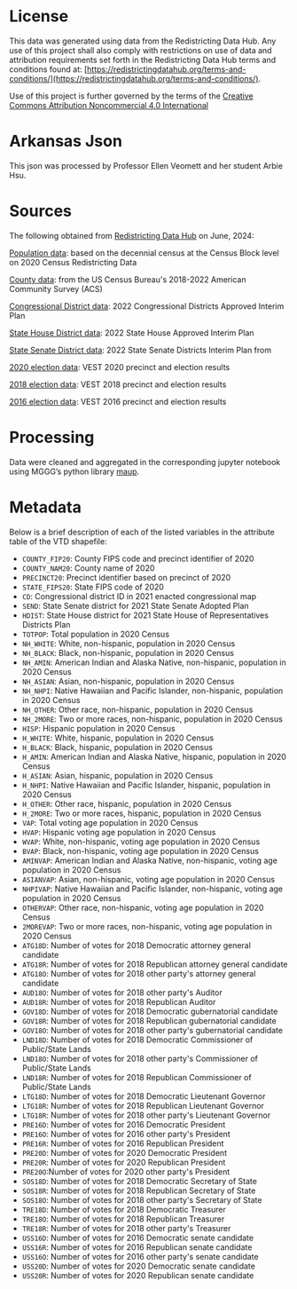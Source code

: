 # License
This data was generated using data from the Redistricting Data Hub.  Any use of this project shall also comply with restrictions on use of data and attribution requirements set forth in the Redistricting Data Hub terms and conditions found at: [https://redistrictingdatahub.org/terms-and-conditions/](https://redistrictingdatahub.org/terms-and-conditions/).

Use of this project is further governed by the terms of the [Creative Commons Attribution Noncommercial 4.0 International](https://creativecommons.org/licenses/by-nc/4.0/legalcode.en)

# Arkansas Json

This json was processed by Professor Ellen Veomett and her student Arbie Hsu.

# **Sources**

The following obtained from [Redistricting Data Hub](https://redistrictingdatahub.org/) on June, 2024:

[Population data](https://redistrictingdatahub.org/dataset/2022-arkansas-primary-l2-voter-file-aggregated-to-2020-census-blocks/): based on the decennial census at the Census Block level on 2020 Census Redistricting Data

[County data](https://redistrictingdatahub.org/dataset/arkansas-county-cvap-data-2022/): from the US Census Bureau's 2018-2022 American Community Survey (ACS)

[Congressional District data](https://redistrictingdatahub.org/dataset/2021-arkansas-congressional-districts-2/): 2022 Congressional Districts Approved Interim Plan

[State House District data](https://redistrictingdatahub.org/dataset/2021-arkansas-state-house-adopted-plan/): 2022 State House Approved Interim Plan

[State Senate District data](https://redistrictingdatahub.org/dataset/2021-arkansas-state-senate-adopted-plan/): 2022 State Senate Districts Interim Plan from

[2020 election data](https://redistrictingdatahub.org/dataset/vest-2020-arkansas-precinct-boundaries-and-election-results/): VEST 2020 precinct and election results

[2018 election data](https://redistrictingdatahub.org/dataset/vest-2018-arkansas-precinct-and-election-results/): VEST 2018 precinct and election results

[2016 election data](https://redistrictingdatahub.org/dataset/vest-2016-arkansas-precinct-and-election-results/): VEST 2016 precinct and election results

# **Processing**

Data were cleaned and aggregated in the corresponding jupyter notebook using MGGG’s python library [maup](https://github.com/mggg/maup). 

# **Metadata**

Below is a brief description of each of the listed variables in the attribute table of the VTD shapefile:

- `COUNTY_FIP20`: County FIPS code and precinct identifier of 2020
- `COUNTY_NAM20`: County name of 2020
- `PRECINCT20`: Precinct identifier based on precinct of 2020
- `STATE_FIPS20`: State FIPS code of 2020
- `CD`: Congressional district ID in 2021 enacted congressional map
- `SEND`: State Senate district for 2021 State Senate Adopted Plan
- `HDIST`: State House district for 2021 State House of Representatives Districts Plan
- `TOTPOP`: Total population in 2020 Census
- `NH_WHITE`: White, non-hispanic, population in 2020 Census
- `NH_BLACK`: Black, non-hispanic, population in 2020 Census
- `NH_AMIN`: American Indian and Alaska Native, non-hispanic, population in 2020 Census
- `NH_ASIAN`: Asian, non-hispanic, population in 2020 Census
- `NH_NHPI`: Native Hawaiian and Pacific Islander, non-hispanic, population in 2020 Census
- `NH_OTHER`: Other race, non-hispanic, population in 2020 Census
- `NH_2MORE`: Two or more races, non-hispanic, population in 2020 Census
- `HISP`: Hispanic population in 2020 Census
- `H_WHITE`: White, hispanic, population in 2020 Census
- `H_BLACK`: Black, hispanic, population in 2020 Census
- `H_AMIN`: American Indian and Alaska Native, hispanic, population in 2020 Census
- `H_ASIAN`: Asian, hispanic, population in 2020 Census
- `H_NHPI`: Native Hawaiian and Pacific Islander, hispanic, population in 2020 Census
- `H_OTHER`: Other race, hispanic, population in 2020 Census
- `H_2MORE`: Two or more races, hispanic, population in 2020 Census
- `VAP`: Total voting age population in 2020 Census
- `HVAP`: Hispanic voting age population in 2020 Census
- `WVAP`: White, non-hispanic, voting age population in 2020 Census
- `BVAP`: Black, non-hispanic, voting age population in 2020 Census
- `AMINVAP`: American Indian and Alaska Native, non-hispanic, voting age population in 2020 Census
- `ASIANVAP`: Asian, non-hispanic, voting age population in 2020 Census
- `NHPIVAP`: Native Hawaiian and Pacific Islander, non-hispanic, voting age population in 2020 Census
- `OTHERVAP`: Other race, non-hispanic, voting age population in 2020 Census
- `2MOREVAP`: Two or more races, non-hispanic, voting age population in 2020 Census
- `ATG18D`: Number of votes for 2018 Democratic attorney general candidate
- `ATG18R`: Number of votes for 2018 Republican attorney general candidate
- `ATG18O`: Number of votes for 2018 other party's attorney general candidate
- `AUD18O`: Number of votes for 2018 other party's Auditor
- `AUD18R`: Number of votes for 2018 Republican Auditor
- `GOV18D`: Number of votes for 2018 Democratic gubernatorial candidate
- `GOV18R`: Number of votes for 2018 Republican gubernatorial candidate
- `GOV18O`: Number of votes for 2018 other party's gubernatorial candidate
- `LND18D`: Number of votes for 2018 Democratic Commissioner of Public/State Lands
- `LND18O`: Number of votes for 2018 other party's Commissioner of Public/State Lands
- `LND18R`: Number of votes for 2018 Republican Commissioner of Public/State Lands
- `LTG18D`: Number of votes for 2018 Democratic Lieutenant Governor
- `LTG18R`: Number of votes for 2018 Republican Lieutenant Governor
- `LTG18R`: Number of votes for 2018 other party's Lieutenant Governor
- `PRE16D`: Number of votes for 2016 Democratic President
- `PRE16O`: Number of votes for 2016 other party's  President
- `PRE16R`: Number of votes for 2016 Republican President
- `PRE20D`: Number of votes for 2020 Democratic President
- `PRE20R`: Number of votes for 2020 Republican President
- `PRE20O`:Number of votes for 2020 other party's President
- `SOS18D`: Number of votes for 2018 Democratic Secretary of State
- `SOS18R`: Number of votes for 2018 Republican Secretary of State
- `SOS18O`: Number of votes for 2018 other party's Secretary of State
- `TRE18D`: Number of votes for 2018 Democratic Treasurer
- `TRE18O`: Number of votes for 2018 Republican Treasurer
- `TRE18R`: Number of votes for 2018 other party's Treasurer
- `USS16D`: Number of votes for 2016 Democratic senate candidate
- `USS16R`: Number of votes for 2016 Republican senate candidate
- `USS16O`: Number of votes for 2016 other party's senate candidate
- `USS20D`: Number of votes for 2020 Democratic senate candidate
- `USS20R`: Number of votes for 2020 Republican senate candidate
